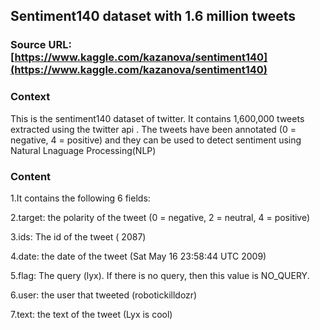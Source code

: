 ## Sentiment140 dataset with 1.6 million tweets

### Source URL: [https://www.kaggle.com/kazanova/sentiment140](https://www.kaggle.com/kazanova/sentiment140)

### Context
This is the sentiment140 dataset of twitter. It contains 1,600,000 tweets extracted using the twitter api .
The tweets have been annotated (0 = negative, 4 = positive) and they can be used to detect sentiment using Natural Lnaguage Processing(NLP)

### Content
1.It contains the following 6 fields:

2.target: the polarity of the tweet (0 = negative, 2 = neutral, 4 = positive)

3.ids: The id of the tweet ( 2087)

4.date: the date of the tweet (Sat May 16 23:58:44 UTC 2009)

5.flag: The query (lyx). If there is no query, then this value is NO_QUERY.

6.user: the user that tweeted (robotickilldozr)

7.text: the text of the tweet (Lyx is cool)


